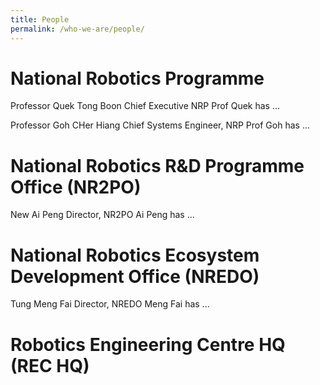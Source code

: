```yaml
---
title: People
permalink: /who-we-are/people/
---
```

# National Robotics Programme
Professor Quek Tong Boon
Chief Executive NRP
Prof Quek has ...

Professor Goh CHer Hiang
Chief Systems Engineer, NRP
Prof Goh has ...

# National Robotics R&D Programme Office (NR2PO)
New Ai Peng
Director, NR2PO
Ai Peng has ...

# National Robotics Ecosystem Development Office (NREDO)
Tung Meng Fai
Director, NREDO
Meng Fai has ...

# Robotics Engineering Centre HQ (REC HQ)
